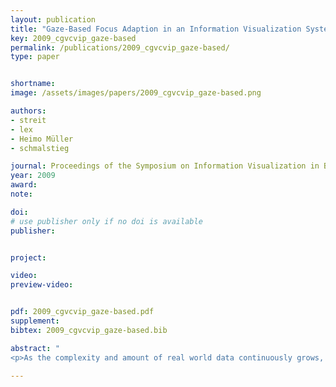 ```yaml
---
layout: publication
title: "Gaze-Based Focus Adaption in an Information Visualization System"
key: 2009_cgvcvip_gaze-based
permalink: /publications/2009_cgvcvip_gaze-based/
type: paper


shortname:
image: /assets/images/papers/2009_cgvcvip_gaze-based.png

authors:
- streit
- lex
- Heimo Müller
- schmalstieg

journal: Proceedings of the Symposium on Information Visualization in Biomedical Informatics, 13th International Conference on Information Visualization
year: 2009
award: 
note: 

doi: 
# use publisher only if no doi is available
publisher: 


project:

video:
preview-video:


pdf: 2009_cgvcvip_gaze-based.pdf
supplement:
bibtex: 2009_cgvcvip_gaze-based.bib

abstract: "
<p>As the complexity and amount of real world data continuously grows, modern visualization systems are changing. Traditional information visualization techniques are often not sufficient to allow an in-depth visual data exploration process. Multiple view systems combined with linking & brushing are only one building block of a successful InfoVis system. In this paper we propose the incorporation of cheap and simple gaze-based interaction. We employ the tracking information not for selecting data (i.e. mouse interaction) but for an intelligent adaption of 2D and 3D visualizations. Derived from the focus+context paradigm, we call this gaze-focus. The proposed methods are demonstrated by means of three different visualizations.</p>"
   
---
```


